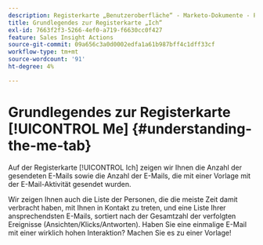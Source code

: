 ```yaml
---
description: Registerkarte „Benutzeroberfläche“ - Marketo-Dokumente - Produktdokumentation
title: Grundlegendes zur Registerkarte „Ich“
exl-id: 7663f2f3-5266-4ef0-a719-f6630cc0f427
feature: Sales Insight Actions
source-git-commit: 09a656c3a0d0002edfa1a61b987bff4c1dff33cf
workflow-type: tm+mt
source-wordcount: '91'
ht-degree: 4%

---
```


# Grundlegendes zur Registerkarte [!UICONTROL Me] {#understanding-the-me-tab}

Auf der Registerkarte [!UICONTROL Ich] zeigen wir Ihnen die Anzahl der gesendeten E-Mails sowie die Anzahl der E-Mails, die mit einer Vorlage mit der E-Mail-Aktivität gesendet wurden.

Wir zeigen Ihnen auch die Liste der Personen, die die meiste Zeit damit verbracht haben, mit Ihnen in Kontakt zu treten, und eine Liste Ihrer ansprechendsten E-Mails, sortiert nach der Gesamtzahl der verfolgten Ereignisse (Ansichten/Klicks/Antworten). Haben Sie eine einmalige E-Mail mit einer wirklich hohen Interaktion? Machen Sie es zu einer Vorlage!
